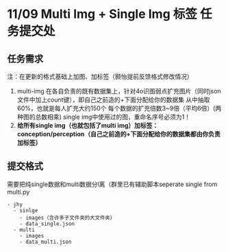 # 11/09 Multi Img + Single Img 标签 任务提交处

## 任务需求

注：在更新的格式基础上加图、加标签（颢怡提前反馈格式修改情况）
1. multi-img
在各自负责的既有数据集上，针对4o识图弱点扩充图片（同时json文件中加上count键），即自己之前造的+下面分配给你的数据集
从中抽取60%，也就是每人扩充大约150个
每个数据的扩充倍数3~9倍（平均6倍）(两种图的总数相乘)
single img中使用过的图，重命名序号必须为1！
2. **给所有single img（也就包括了multi img）加标签：conception/perception（自己之前造的+下面分配给你的数据集都由你负责加标签）**

## 提交格式

需要把纯single数据和multi数据分l离（群里已有辅助脚本seperate single from multi.py

```
- jhy
  - sinlge
    - images（含许多子文件夹的大文件夹）
    - data_single.json
  - multi
    - images
    - data_multi.json
```
